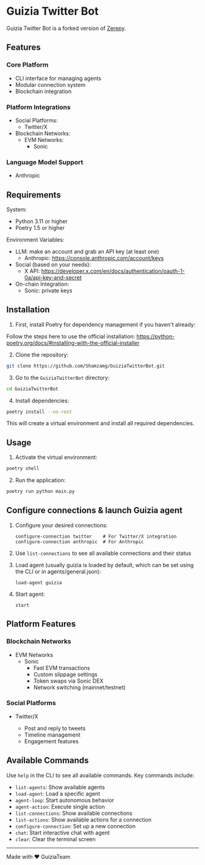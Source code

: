 # Guizia Twitter Bot

Guizia Twitter Bot is a forked version of [Zerepy](https://github.com/blorm-network/ZerePy).

## Features

### Core Platform

- CLI interface for managing agents
- Modular connection system
- Blockchain integration

### Platform Integrations

- Social Platforms:
  - Twitter/X
- Blockchain Networks:
  - EVM Networks:
    - Sonic

### Language Model Support

- Anthropic

## Requirements

System:

- Python 3.11 or higher
- Poetry 1.5 or higher

Environment Variables:

- LLM: make an account and grab an API key (at least one)
  - Anthropic: https://console.anthropic.com/account/keys
- Social (based on your needs):
  - X API: https://developer.x.com/en/docs/authentication/oauth-1-0a/api-key-and-secret
- On-chain Integration:
  - Sonic: private keys

## Installation

1. First, install Poetry for dependency management if you haven't already:

Follow the steps here to use the official installation: https://python-poetry.org/docs/#installing-with-the-official-installer

2. Clone the repository:

```bash
git clone https://github.com/Shamzamg/GuiziaTwitterBot.git
```

3. Go to the `GuiziaTwitterBot` directory:

```bash
cd GuiziaTwitterBot
```

4. Install dependencies:

```bash
poetry install --no-root
```

This will create a virtual environment and install all required dependencies.

## Usage

1. Activate the virtual environment:

```bash
poetry shell
```

2. Run the application:

```bash
poetry run python main.py
```

## Configure connections & launch Guizia agent

1. Configure your desired connections:

   ```
   configure-connection twitter    # For Twitter/X integration
   configure-connection anthropic  # For Anthropic
   ```

2. Use `list-connections` to see all available connections and their status

3. Load agent (usually guizia is loaded by default, which can be set using the CLI or in agents/general.json):

   ```
   load-agent guizia
   ```

4. Start agent:
   ```
   start
   ```

## Platform Features

### Blockchain Networks

- EVM Networks
  - Sonic
    - Fast EVM transactions
    - Custom slippage settings
    - Token swaps via Sonic DEX
    - Network switching (mainnet/testnet)

### Social Platforms

- Twitter/X

  - Post and reply to tweets
  - Timeline management
  - Engagement features

## Available Commands

Use `help` in the CLI to see all available commands. Key commands include:

- `list-agents`: Show available agents
- `load-agent`: Load a specific agent
- `agent-loop`: Start autonomous behavior
- `agent-action`: Execute single action
- `list-connections`: Show available connections
- `list-actions`: Show available actions for a connection
- `configure-connection`: Set up a new connection
- `chat`: Start interactive chat with agent
- `clear`: Clear the terminal screen

---

Made with ♥ GuiziaTeam
